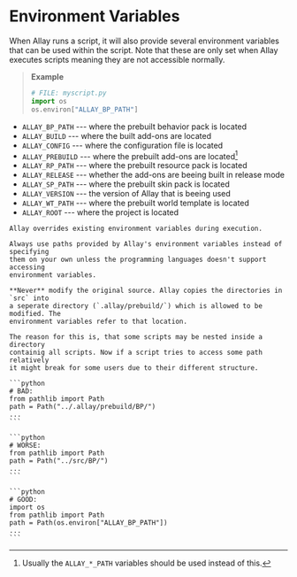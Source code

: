 # Environment Variables

When Allay runs a script, it will also provide several environment variables that
can be used within the script. Note that these are only set when Allay executes
scripts meaning they are not accessible normally.

> **Example**
>
> ```python
> # FILE: myscript.py
> import os
> os.environ["ALLAY_BP_PATH"]
> ```

- `ALLAY_BP_PATH` --- where the prebuilt behavior pack is located
- `ALLAY_BUILD` --- where the built add-ons are located
- `ALLAY_CONFIG` --- where the configuration file is located
- `ALLAY_PREBUILD` --- where the prebuilt add-ons are located[^1]
- `ALLAY_RP_PATH` --- where the prebuilt resource pack is located
- `ALLAY_RELEASE` --- whether the add-ons are beeing built in release mode
- `ALLAY_SP_PATH` --- where the prebuilt skin pack is located
- `ALLAY_VERSION` --- the version of Allay that is beeing used
- `ALLAY_WT_PATH` --- where the prebuilt world template is located
- `ALLAY_ROOT` --- where the project is located


```admonish attention
Allay overrides existing environment variables during execution.
```

~~~admonish attention
Always use paths provided by Allay's environment variables instead of specifying
them on your own unless the programming languages doesn't support accessing
environment variables.

**Never** modify the original source. Allay copies the directories in `src` into
a seperate directory (`.allay/prebuild/`) which is allowed to be modified. The
environment variables refer to that location.

The reason for this is, that some scripts may be nested inside a directory
containig all scripts. Now if a script tries to access some path relatively
it might break for some users due to their different structure.

```python
# BAD:
from pathlib import Path
path = Path("../.allay/prebuild/BP/")
...
```

```python
# WORSE:
from pathlib import Path
path = Path("../src/BP/")
...
```

```python
# GOOD:
import os
from pathlib import Path
path = Path(os.environ["ALLAY_BP_PATH"])
...
```
~~~

[^1]: Usually the `ALLAY_*_PATH` variables should be used instead
      of this.

